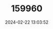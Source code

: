 ---
title: "159960"
category: "Precis octavia"
draft: false
date: 2024-02-22 13:03:52
languages:
  English: ["Gaudy Commodore"]
---